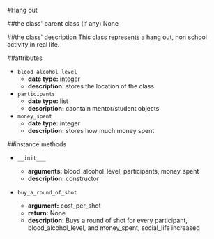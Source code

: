 #Hang out

##the class' parent class (if any)
None

##the class' description
This class represents a hang out, non school activity in real life.

##attributes
* `blood_alcohol_level`
    * **date type:** integer
    * **description:** stores the location of the class
* `participants`
    * **date type:** list
    * **description:** caontain mentor/student objects
* `money_spent`
    * **date type:** integer
    * **description:** stores how much money spent


##instance methods 
* `__init___`
    * **arguments:** blood_alcohol_level, participants, money_spent
    * **description:** constructor

* `buy_a_round_of_shot`
    * **argument:** cost_per_shot
    * **return:** None
    * **description:** Buys a round of shot for every participant,
    blood_alcohol_level, and money_spent, social_life increased
